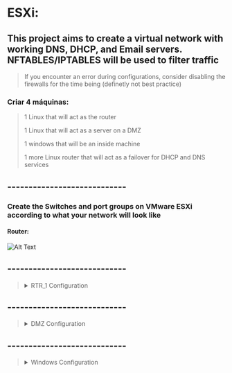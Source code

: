 # ESXi:

## This project aims to create a virtual network with working DNS, DHCP, and Email servers. NFTABLES/IPTABLES will be used to filter traffic

> If you encounter an error during configurations, consider disabling the firewalls for the time being (definetly not best practice)

### Criar 4 máquinas:

> 1 Linux that will act as the router
> 
> 1 Linux that will act as a server on a DMZ
> 
> 1 windows that will be an inside machine
> 
> 1 more Linux router that will act as a failover for DHCP and DNS services

## ----------------------------

### Create the Switches and port groups on VMware ESXi according to what your network will look like

#### Router:

![Alt Text](https://lh3.googleusercontent.com/pw/AJFCJaUe2bbpxypdEKJm4LjCNIfU5vouqyE99oHAglvrP02uhxjB6dVOl5BDt7fXHoYzA5WzCzi_GMCivrkeMklyhzVT8IiAm6FAri7DRvXy3dY9gaIc4l-bFJiNKSV6XO94S-yI1J-zTc-0y1PJaRf3zn_L4kvBSb5_gk1zXaanqCed9OpVIVPutim9atJ0qIFssree4Np6oaSQz3FHHM9xcIH4OKAdUgrcwg-nC_3OqHjToDAT-XywdKRFQzf94Q3xqM_604zUpJa2I8IHC6NgsbrODTZXJj47o5vwlo2_LwVEb0cjDqiQAJ15geiOTNy14PHgUPlxiuK6iEc2VXxD4tFjYWx3hzg5bdAxdI1qHZcF1BikxIhe_ZgOfDOJR9VHd5ZM5EU8UhOIr1s7WGB8SKPEhvNVHmAG3qHSJZnoOtb5kGLHq62ySVnj-vhlTIfCc410hBHytwOYN4L9mod_fEyvqRCP2YiR454Va3sJ0aSj9JP9LoNQxGYCVSEYQO8gBv5bR84g6OB1bVxTnN_nPx7T1j7DhhzIKsx8yK66uvT1KJ_tMbSZFh1_BTNuwjY4RR68H0Oy71FRdqtEAgCgWvvorHWPEwQpuEgCn7xvtyVDpDLOoXlEg4zWjCncG8uu8TSJGyfUJFQTA_UK_qnW9TVvhBWgb7KLrjj7zzCoL1xt21CwT-28V5bZCv9DJlj6BiJfDpxJm_jsjsdVIA3RmozGed9rl3V9APfJEDIgh7gzO7Y4u_DRF6-m4GiSkMIfShyCXOmE0tSt8ih7uaZ91vOsJYhUR3N9jcXzpAUbfuqrBI9fYxpWn_UksiKfRkoOfLB_CIqoeJUpoGarDhJMRdqCtjJIH-Y5JcTFXf5GkmIV_u0_JhVpK-QvJ8YO00aY3H1B9-CXMJX7H-nTNDtgaSlh=w1542-h624-s-no?authuser=0)




## ----------------------------


> <details>
>   <summary>RTR_1 Configuration</summary>
>   
>   - **Storage**: 4 GB of storage
>   - **Memory**: 768 MB
>   - **Provisioning**: Thin provisioned
>   - **Operating System**: Debian 10 (SSD image)
>   
>   **Network Interfaces:**
>   
>   - Interface 1 (facing outward):
>     - IP: 192.168.15.0/24
>     
>   - Interface 2 (inside - Windows network):
>     - IP: 192.168.31.0/24
>     
>   - Interface 3 (DMZ):
>     - IP: 172.31.0.0/24
>     
>   **Disk Partitioning:**
>   
>   During installation, the Debian disk was partitioned with Logical Volume (LV).
>   
> </details>

## ----------------------------

> <details>
>   <summary>DMZ Configuration</summary>
>   
>   - **Storage**: 4 GB of storage
>   - **Memory**: 768 MB
>   - **Provisioning**: Thin provisioned
>   - **Operating System**: Debian 10 (SSD image)
>   
>   **Networking Interface:**
>   
>   - Interface: 256
>   
>   **Disk Partitioning:**
>   
>   Encrypted LV partitioning was used.
>   
> </details>


## ----------------------------


> <details>
>   <summary>Windows Configuration</summary>
>   
>   - **Storage**: 30 GB of storage
>   - **Memory**: 3 GB
>   - **Provisioning**: Thin provisioned
>   - **Operating System**: Windows 10 64-bit Professional
>   
>   **Networking Interface:**
>   
>   - Interface: 224
>   
> </details>




